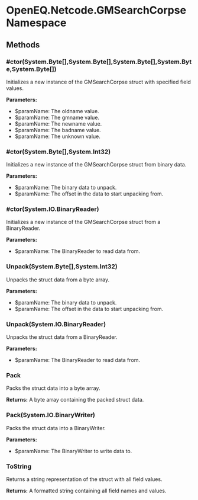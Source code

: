 ﻿# OpenEQ.Netcode.GMSearchCorpse Namespace

## Methods

### #ctor(System.Byte[],System.Byte[],System.Byte[],System.Byte,System.Byte[])

Initializes a new instance of the GMSearchCorpse struct with specified field values.

**Parameters:**

- $paramName: The oldname value.
- $paramName: The gmname value.
- $paramName: The newname value.
- $paramName: The badname value.
- $paramName: The unknown value.

### #ctor(System.Byte[],System.Int32)

Initializes a new instance of the GMSearchCorpse struct from binary data.

**Parameters:**

- $paramName: The binary data to unpack.
- $paramName: The offset in the data to start unpacking from.

### #ctor(System.IO.BinaryReader)

Initializes a new instance of the GMSearchCorpse struct from a BinaryReader.

**Parameters:**

- $paramName: The BinaryReader to read data from.

### Unpack(System.Byte[],System.Int32)

Unpacks the struct data from a byte array.

**Parameters:**

- $paramName: The binary data to unpack.
- $paramName: The offset in the data to start unpacking from.

### Unpack(System.IO.BinaryReader)

Unpacks the struct data from a BinaryReader.

**Parameters:**

- $paramName: The BinaryReader to read data from.

### Pack

Packs the struct data into a byte array.

**Returns:** A byte array containing the packed struct data.

### Pack(System.IO.BinaryWriter)

Packs the struct data into a BinaryWriter.

**Parameters:**

- $paramName: The BinaryWriter to write data to.

### ToString

Returns a string representation of the struct with all field values.

**Returns:** A formatted string containing all field names and values.



